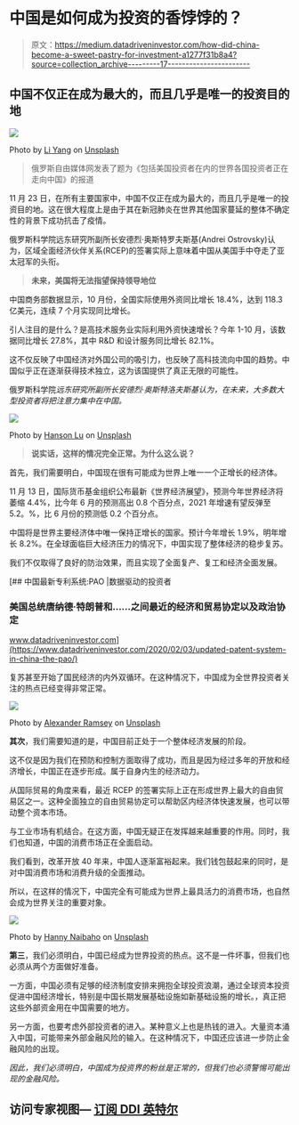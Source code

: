 # 中国是如何成为投资的香饽饽的？

> 原文：<https://medium.datadriveninvestor.com/how-did-china-become-a-sweet-pastry-for-investment-a1277f31b8a4?source=collection_archive---------17----------------------->

## 中国不仅正在成为最大的，而且几乎是唯一的投资目的地

![](img/c4ac6a6bd5265df1ee354f53efea8476.png)

Photo by [Li Yang](https://unsplash.com/@ly0ns?utm_source=unsplash&utm_medium=referral&utm_content=creditCopyText) on [Unsplash](https://unsplash.com/s/photos/china?utm_source=unsplash&utm_medium=referral&utm_content=creditCopyText)

> 俄罗斯自由媒体网发表了题为《包括美国投资者在内的世界各国投资者正在走向中国》的报道

11 月 23 日，在所有主要国家中，中国不仅正在成为最大的，而且几乎是唯一的投资目的地。这在很大程度上是由于其在新冠肺炎在世界其他国家蔓延的整体不确定性的背景下成功抗击了疫情。

俄罗斯科学院远东研究所副所长安德烈·奥斯特罗夫斯基(Andrei Ostrovsky)认为，区域全面经济伙伴关系(RCEP)的签署实际上意味着中国从美国手中夺走了亚太冠军的头衔。

> **未来，美国将无法指望保持领导地位**

中国商务部数据显示，10 月份，全国实际使用外资同比增长 18.4%，达到 118.3 亿美元，连续 7 个月实现同比增长。

引人注目的是什么？是高技术服务业实际利用外资快速增长？今年 1-10 月，该数据同比增长 27.8%，其中 R&D 和设计服务同比增长 82.1%。

这不仅反映了中国经济对外国公司的吸引力，也反映了高科技流向中国的趋势。中国似乎正在逐渐获得技术独立，这为该国提供了真正无限的可能性。

俄罗斯科学院*远东研究所副所长安德烈·奥斯特洛夫斯基认为，在未来，大多数大型投资者将把注意力集中在中国。*

![](img/8101f2c13e691c0f1a89a5bcaa71fb24.png)

Photo by [Hanson Lu](https://unsplash.com/@hansonluu?utm_source=unsplash&utm_medium=referral&utm_content=creditCopyText) on [Unsplash](https://unsplash.com/s/photos/china-economy?utm_source=unsplash&utm_medium=referral&utm_content=creditCopyText)

> **说实话，这样的情况完全正常。为什么这么说？**

首先，我们需要明白，中国现在很有可能成为世界上唯一一个正增长的经济体。

11 月 13 日，国际货币基金组织公布最新《世界经济展望》，预测今年世界经济将萎缩 4.4%，比今年 6 月的预测高出 0.8 个百分点，2021 年增速有望反弹至 5.2。%，比 6 月份的预测低 0.2 个百分点。

中国将是世界主要经济体中唯一保持正增长的国家。预计今年增长 1.9%，明年增长 8.2%。在全球面临巨大经济压力的情况下，中国实现了整体经济的稳步复苏。

我们不仅取得了良好的防治效果，而且实现了全面复产、复工和经济全面发展。

[](https://www.datadriveninvestor.com/2020/02/03/updated-patent-system-in-china-the-pao/) [## 中国最新专利系统:PAO |数据驱动的投资者

### 美国总统唐纳德·特朗普和……之间最近的经济和贸易协定以及政治协定

www.datadriveninvestor.com](https://www.datadriveninvestor.com/2020/02/03/updated-patent-system-in-china-the-pao/) 

复苏甚至开始了国民经济的内外双循环。在这种情况下，中国成为全世界投资者关注的热点已经变得非常正常。

![](img/c8284eb0c545508b319f1c507f8772ee.png)

Photo by [Alexander Ramsey](https://unsplash.com/@alexanderramsey?utm_source=unsplash&utm_medium=referral&utm_content=creditCopyText) on [Unsplash](https://unsplash.com/s/photos/china-economy?utm_source=unsplash&utm_medium=referral&utm_content=creditCopyText)

**其次**，我们需要知道的是，中国目前正处于一个整体经济发展的阶段。

这不仅是因为我们在预防和控制方面取得了成功，而且是因为经过多年的开放和经济增长，中国正在逐步形成。属于自身内生的经济动力。

从国际贸易的角度来看，最近 RCEP 的签署实际上正在形成世界上最大的自由贸易区之一。这种全面独立的自由贸易协定可以帮助区内经济体快速发展，也可以带动整个资本市场。

与工业市场有机结合。在这方面，中国无疑正在发挥越来越重要的作用。同时，我们也知道，中国的消费市场正在全面启动。

我们看到，改革开放 40 年来，中国人逐渐富裕起来。我们钱包鼓起来的同时，是对中国消费市场和消费升级的全面推动。

所以，在这样的情况下，中国完全有可能成为世界上最具活力的消费市场，也自然会成为世界关注的重要对象。

![](img/bc700cb817d9d58a4b2a2ca904b89c6c.png)

Photo by [Hanny Naibaho](https://unsplash.com/@hannynaibaho?utm_source=unsplash&utm_medium=referral&utm_content=creditCopyText) on [Unsplash](https://unsplash.com/s/photos/shanghai?utm_source=unsplash&utm_medium=referral&utm_content=creditCopyText)

**第三**，我们必须明白，中国已经成为世界投资的热点。这不是一件坏事，但我们也必须从两个方面做好准备。

一方面，中国必须有足够的经济制度安排来拥抱全球投资浪潮，通过全球资本投资促进中国经济增长，特别是中国长期发展基础设施如新基础设施的增长。，真正把这些外部资金用在中国需要的地方。

另一方面，也要考虑外部投资者的进入。某种意义上也是热钱的进入。大量资本涌入中国，可能带来外部金融风险的输入。在这种情况下，中国还应该进一步防止金融风险的出现。

*因此，我们必须明白，中国成为投资界的粉丝是正常的，但我们也必须警惕可能出现的金融风险。*

## 访问专家视图— [订阅 DDI 英特尔](https://datadriveninvestor.com/ddi-intel)